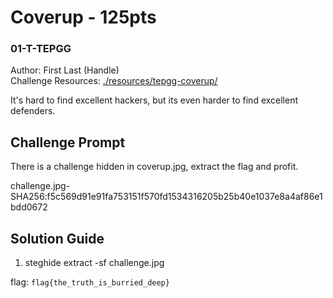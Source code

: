 # Coverup - 125pts
### 01-T-TEPGG
Author: First Last (Handle)<br>
Challenge Resources: [./resources/tepgg-coverup/](./resources/tepgg-coverup/)

It's hard to find excellent hackers, but its even harder to find excellent defenders.

## Challenge Prompt
There is a challenge hidden in coverup.jpg, extract the flag and profit.

challenge.jpg-SHA256:f5c569d91e91fa753151f570fd1534316205b25b40e1037e8a4af86e1bdd0672

## Solution Guide
1. steghide extract -sf challenge.jpg

flag: `flag{the_truth_is_burried_deep}`
